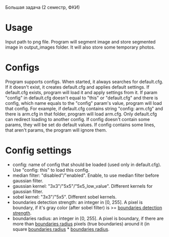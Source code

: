 Большая задача (2 семестр, ФКИ)
# Usage
Input path to png file. Program will segment image and store segmented image in output_images folder. It will also store some temporary photos.
# Configs
Program supports configs. When started, it always searches for default.cfg. If it doesn't exist, it creates default.cfg and applies default settings.
If default.cfg exists, program will load it and apply settings from it.
If param "config" in default.cfg doesn't equal to "this" or "default.cfg" and there is config, which name equals to the "config" param's value, program will load that config.
For example, if default.cfg contains string "config: arm.cfg" and there is arm.cfg in that folder, program will load arm.cfg.
Only default.cfg can redirect loading to another config.
If config doesn't contain some params, they will be set do default values.
If config contains some lines, that aren't params, the program will ignore them.
# Config settings
* config: name of config that should be loaded (used only in default.cfg). Use "config: this" to load this config.
* median filter: "disabled"/"enabled". Enable, to use median filter before gaussian filter.
* gaussian kernel: "3x3"/"5x5"/"5x5_low_value". Different kernels for gaussian filter.
* sobel kernel: "3x3"/"5x5". Different sobel kernels.
* boundaries detection strength: an integer in [0, 255]. A pixel is boundary, if it's gray color (after sobel filter) is >= <ins>boundaries detection strength</ins>.
* boundaries radius: an integer in [0, 255]. A pixel is boundary, if there are more than <ins>boundaries radius</ins> pixels (true boundaries) around it (in square <ins>boundaries radius</ins> * <ins>boundaries radius</ins>.
